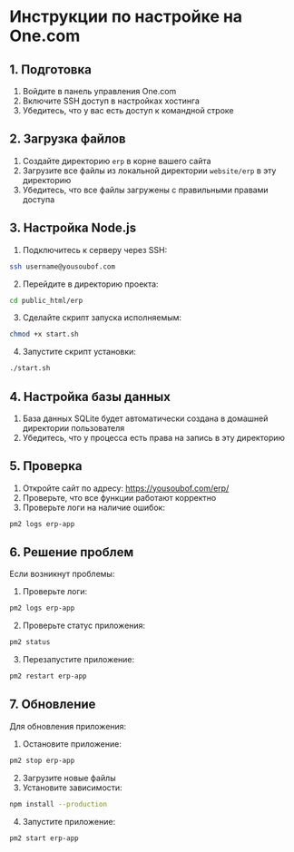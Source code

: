 # Инструкции по настройке на One.com

## 1. Подготовка

1. Войдите в панель управления One.com
2. Включите SSH доступ в настройках хостинга
3. Убедитесь, что у вас есть доступ к командной строке

## 2. Загрузка файлов

1. Создайте директорию `erp` в корне вашего сайта
2. Загрузите все файлы из локальной директории `website/erp` в эту директорию
3. Убедитесь, что все файлы загружены с правильными правами доступа

## 3. Настройка Node.js

1. Подключитесь к серверу через SSH:
```bash
ssh username@yousoubof.com
```

2. Перейдите в директорию проекта:
```bash
cd public_html/erp
```

3. Сделайте скрипт запуска исполняемым:
```bash
chmod +x start.sh
```

4. Запустите скрипт установки:
```bash
./start.sh
```

## 4. Настройка базы данных

1. База данных SQLite будет автоматически создана в домашней директории пользователя
2. Убедитесь, что у процесса есть права на запись в эту директорию

## 5. Проверка

1. Откройте сайт по адресу: https://yousoubof.com/erp/
2. Проверьте, что все функции работают корректно
3. Проверьте логи на наличие ошибок:
```bash
pm2 logs erp-app
```

## 6. Решение проблем

Если возникнут проблемы:

1. Проверьте логи:
```bash
pm2 logs erp-app
```

2. Проверьте статус приложения:
```bash
pm2 status
```

3. Перезапустите приложение:
```bash
pm2 restart erp-app
```

## 7. Обновление

Для обновления приложения:

1. Остановите приложение:
```bash
pm2 stop erp-app
```

2. Загрузите новые файлы
3. Установите зависимости:
```bash
npm install --production
```

4. Запустите приложение:
```bash
pm2 start erp-app
``` 